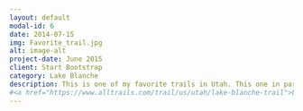 ```yaml
---
layout: default
modal-id: 6
date: 2014-07-15
img: Favorite_trail.jpg
alt: image-alt
project-date: June 2015
client: Start Bootstrap
category: Lake Blanche 
description: This is one of my favorite trails in Utah. This one in particular has an amazing view at the top making it worth the difficulty. At the top of the trail is a waterfall consisting of three lakes. Highly recommend this to anyone outdoor loving people. Click on link for some info and direction.https://www.alltrails.com/trail/us/utah/lake-blanche-trail
#<a href="https://www.alltrails.com/trail/us/utah/lake-blanche-trail">Lake Blanche #Trail!</a>
---
```

